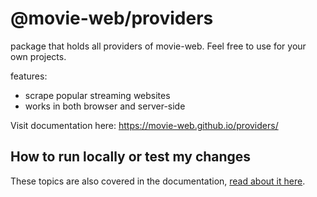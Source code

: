 # @movie-web/providers

package that holds all providers of movie-web.
Feel free to use for your own projects.

features:

- scrape popular streaming websites
- works in both browser and server-side

Visit documentation here: https://movie-web.github.io/providers/

## How to run locally or test my changes

These topics are also covered in the documentation, [read about it here](https://movie-web.github.io/providers/extra-topics/development).
